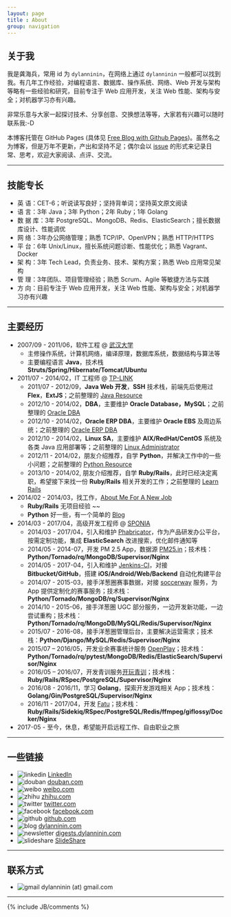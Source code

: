 ```yaml
---
layout: page
title : About
group: navigation
---
```


## 关于我

我是龚海兵，常用 id 为 `dylanninin`，在网络上通过 `dylanninin` 一般都可以找到我。有几年工作经验，对编程语言、数据库、操作系统、网络、Web 开发与架构等略有一些经验和研究，目前专注于 Web 应用开发，关注 Web 性能、架构与安全；对机器学习亦有兴趣。

非常乐意与大家一起探讨技术、分享创意、交换想法等等，大家若有兴趣可以随时联系我:-D

本博客托管在 GitHub Pages (具体见 [Free Blog with Github Pages](https://dylanninin.com/blog/2013/11/02/free_blogs.html))。虽然名之为博客，但是万年不更新，产出和坚持不足；偶尔会以 [issue](https://github.com/dylanninin/dylanninin.github.com/issues?utf8=%E2%9C%93&q=is%3Aissue) 的形式来记录日常、思考，欢迎大家阅读、点评、交流。

<hr>

## 技能专长

- 英    语：CET-6；听说读写良好；坚持背单词；坚持英文原文阅读
- 语    言：3年 Java；3年 Python；2年 Ruby；1年 Golang
- 数 据 库：3年 PostgreSQL、MongoDB、Redis、ElasticSearch；擅长数据库设计、性能调优
- 网    络：3年办公网络管理；熟悉 TCP/IP、OpenVPN；熟悉 HTTP/HTTPS
- 平    台：6年 Unix/Linux，擅长系统问题诊断、性能优化；熟悉 Vagrant、Docker
- 架    构：3年 Tech Lead，负责业务、技术、架构方案；熟悉 Web 应用常见架构
- 管    理：3年团队、项目管理经验；熟悉 Scrum、Agile 等敏捷方法与实践
- 方    向：目前专注于 Web 应用开发，关注 Web 性能、架构与安全；对机器学习亦有兴趣

<hr>

## 主要经历

- 2007/09 - 2011/06，软件工程 @ [武汉大学](http://www.whu.edu.cn/)
  - 主修操作系统，计算机网络，编译原理，数据库系统，数据结构与算法等
  - 主要编程语言 **Java**，技术栈 **Struts/Spring/Hibernate/Tomcat/Ubuntu**
- 2011/07 - 2014/02，IT 工程师 @ [TP-LINK](http://www.tp-link.com/)
  - 2011/07 - 2012/09，**Java Web 开发**，**SSH** 技术栈，前端先后使用过 **Flex**，**ExtJS**；之前整理的 [Java Resource](https://dylanninin.com/blog/2013/10/09/java_resource.html)
  - 2012/10 - 2014/02，**DBA**，主要维护 **Oracle Database，MySQL**；之前整理的 [Oracle DBA](https://dylanninin.com/blog/2013/10/26/oracle_dba.html)
  - 2012/10 - 2014/02，**Oracle ERP DBA**，主要维护 **Oracle EBS** 及周边系统；之前整理的 [Oracle ERP DBA](https://dylanninin.com/blog/2013/10/25/oracle_ebs.html)
  - 2012/10 - 2014/02，**Linux SA**，主要维护 **AIX/RedHat/CentOS** 系统及各类 Java 应用部署等；之前整理的 [Linux Administrator](https://dylanninin.com/blog/2013/10/25/linux.html)
  - 2012/11 - 2014/02，朋友介绍推荐，自学 **Python**，并解决工作中的一些小问题；之前整理的 [Python Resource](https://dylanninin.com/blog/2013/11/23/python_resource.html)
  - 2013/10 - 2014/02, 朋友介绍推荐，自学 **Ruby/Rails**，此时已经决定离职，希望接下来找一份 **Ruby/Rails** 相关开发的工作；之前整理的 [Learn Rails](https://dylanninin.com/blog/2014/01/02/rails.html)
- 2014/02 - 2014/03，找工作，[About Me For A New Job](https://dylanninin.com/blog/2014/02/20/about_me.html)
  - **Ruby/Rails** 无项目经验 ~~
  - **Python** 好一些，有一个简单的 [Blog](https://github.com/dylanninin/blog)
- 2014/03 - 2017/04，高级开发工程师 @ [SPONIA](https://sponia.com/)
  - 2014/03 - 2017/04，引入和维护 [Phabricator](https://www.phacility.com/)，作为产品研发办公平台，按需定制功能，集成 **ElasticSearch** 改进搜索，优化邮件通知等
  - 2014/05 - 2014-07，开发 PM 2.5 App，数据源 [PM25.in](http://www.pm25.in/)；技术栈：**Python/Tornado/rq/MongoDB/Supervisor/Nginx**
  - 2014/05 - 2017-04，引入和维护 [Jenkins-CI](https://jenkins.io/index.html)，对接 **Bitbucket/GitHub**，搭建 **iOS/Android/Web/Backend** 自动化构建平台
  - 2014/07 - 2015-03，接手洋葱圈赛事数据，对接 [soccerway](http://www.soccerway.com/) 服务，为 App 提供定制化的赛事服务；技术栈：**Python/Tornado/MongoDB/rq/Supervisor/Nginx**
  - 2014/10 - 2015-06，接手洋葱圈 UGC 部分服务，一边开发新功能，一边尝试重构；技术栈：**Python/Tornado/rq/MongoDB/MySQL/Redis/Supervisor/Nginx**
  - 2015/07 - 2016-08，接手洋葱圈管理后台，主要解决运营需求；技术栈：**Python/Django/MySQL/Redis/Supervisor/Nginx**
  - 2015/07 – 2016/05，开发业余赛事统计服务 [OpenPlay](https://openplay.com/)；技术栈：**Python/Tornado/rq/pytest/MongoDB/Redis/ElasticSearch/Supervisor/Nginx**
  - 2016/05 – 2016/07，开发青训服务[开玩青训](http://kaiwanqx.com/)；技术栈：**Ruby/Rails/RSpec/PostgreSQL/Supervisor/Nginx**
  - 2016/08 - 2016/11，学习 **Golang**，探索开发游戏相关 App；技术栈：**Golang/Gin/PostgreSQL/Supervisor/Nginx**
  - 2016/11 - 2017/04，开发 [Fatu](https://fatu.me)；技术栈：**Ruby/Rails/Sidekiq/RSpec/PostgreSQL/Redis/ffmpeg/giflossy/Docker/Nginx**
- 2017-05 - 至今，休息，希望能开启远程工作、自由职业之旅

<hr>

## 一些链接

- ![linkedin](http://dylanninin.com/assets/images/me/linkedin.png) [LinkedIn](https://www.linkedin.com/in/dylanninin/)
- ![douban](http://dylanninin.com/assets/images/me/douban.png) [douban.com](http://www.douban.com/people/dylanninin/)
- ![weibo](http://dylanninin.com/assets/images/me/weibo.png) [weibo.com](http://weibo.com/dylanninin)
- ![zhihu](http://dylanninin.com/assets/images/me/zhihu.png) [zhihu.com](https://www.zhihu.com/people/dylanninin/activities)
- ![twitter](http://dylanninin.com/assets/images/me/twitter.png) [twitter.com](https://twitter.com/dylanninin)
- ![facebook](http://dylanninin.com/assets/images/me/facebook.png) [facebook.com](https://www.facebook.com/dylanninin)
- ![github](http://dylanninin.com/assets/images/me/github.png) [github.com](https://github.com/dylanninin)
- ![blog](http://dylanninin.com/assets/images/me/dylanninin.png) [dylanninin.com](https://dylanninin.com)
- ![newsletter](http://dylanninin.com/assets/images/me/revue.png) [digests.dylanninin.com](https://digests.dylanninin.com)
- ![slideshare](http://dylanninin.com/assets/images/me/slideshare.png) [SlideShare](https://www.slideshare.net/DylannininGogh/presentations)

<hr>

## 联系方式

- ![gmail](http://dylanninin.com/assets/images/me/gmail.png) dylanninin (at) gmail.com

<hr>
{% include JB/comments %}

